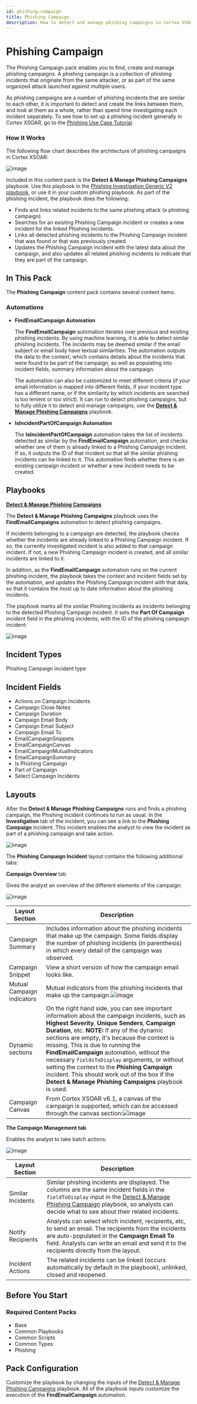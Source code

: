 ```yaml
---
id: phishing-campaign
title: Phishing Campaign
description: How to detect and manage phishing campaigns in Cortex XSOAR using the Phishing Campaign Content Pack.
---
```


# Phishing Campaign #

The Phishing Campaign pack enables you to find, create and manage phishing campaigns. A phishing campaign is a collection of phishing incidents that originate from the same attacker, or as part of the same organized attack launched against multiple users.

As phishing campaigns are a number of phishing incidents that are similar to each other, it is important to detect and create the links between them, and look at them as a whole, rather than spend time investigating each incident separately. To see how to set up a phishing incident generally in Cortex XSOAR, go to the [Phishing Use Case Tutorial](https://docs.paloaltonetworks.com/cortex/cortex-xsoar/6-2/cortex-xsoar-tutorials/tutorials/phishing-use-case.html).


### How It Works

 The following flow chart describes the architecture of phishing campaigns in Cortex XSOAR:

![image](https://user-images.githubusercontent.com/43602124/124762458-97eeb480-df3b-11eb-9479-2214037befea.png)

Included in this content pack is the **Detect & Manage Phishing Campaigns** playbook. Use this playbook in the [Phishing Investigation Generic V2 playbook](https://xsoar.pan.dev/docs/reference/playbooks/phishing-investigation---generic-v2), or use it in your custom phishing playbook. As part of the phishing incident, the playbook does the following: 
 - Finds and links related incidents to the same phishing attack (a phishing campaign).
 - Searches for an existing Phishing Campaign incident or creates a new incident for the linked Phishing incidents.
 - Links all detected phishing incidents to the Phishing Campaign incident that was found or that was previously created.
 - Updates the Phishing Campaign incident with the latest data about the campaign, and also updates all related phishing incidents to indicate that they are part of the campaign.



## In This Pack ##

The **Phishing Campaign** content pack contains several content items.

### Automations ###

- **FindEmailCampaign Automation**

  The **FindEmailCampaign** automation iterates over previous and existing phishing incidents. By using machine learning, it is able to detect similar phishing incidents. The incidents may be deemed similar if the email subject or email body have textual similarities. The automation outputs the data to the context, which contains details about the incidents that were found to be part of the campaign, as well as populating into incident fields, summary information about the campaign.

  The automation can also be customized to meet different criteria (if your email information is mapped into different fields, if your incident type has a different name, or if the similarity by which incidents are searched is too lenient or too strict). It can run to detect phishing campaigns, but to fully utilize it to detect and manage campaigns, use the [**Detect & Manage Phishing Campaigns**](https://xsoar.pan.dev/docs/reference/playbooks/detect--manage-phishing-campaigns) playbook. 
- **IsIncidentPartOfCampaign Automation**
 
  The **IsIncidentPartOfCampaign** automation takes the list of incidents detected as similar by the **FindEmailCampaign** automation, and checks whether one of them is already linked to a Phishing Campaign incident. If so, it outputs the ID of that incident so that all the similar phishing incidents can be linked to it. This automation finds whether there is an existing campaign incident or whether a new incident needs to be created.

## Playbooks ##

[**Detect & Manage Phishing Campaigns**](https://xsoar.pan.dev/docs/reference/playbooks/detect--manage-phishing-campaigns)

The **Detect & Manage Phishing Campaigns** playbook uses the **FindEmailCampaigns** automation to detect phishing campaigns. 

If incidents belonging to a campaign are detected, the playbook checks whether the incidents are already linked to a Phishing Campaign incident. If so, the currently investigated incident is also added to that campaign incident. If not, a new Phishing Campaign incident is created, and all similar incidents are linked to it.

In addition, as the **FindEmailCampaign** automation runs on the current phishing incident, the playbook takes the context and incident fields set by the automation, and updates the Phishing Campaign incident with that data, so that it contains the most up to date information about the phishing incidents.

The playbook marks all the similar Phishing incidents as incidents belonging to the detected Phishing Campaign incident. It sets the **Part Of Campaign** incident field in the phishing incidents, with the ID of the phishing campaign incident:

![image](https://user-images.githubusercontent.com/43602124/127866753-93e7ce42-2c11-474e-b492-0fb07dc751db.png)



## Incident Types ##

Phishing Campaign incident type

## Incident Fields

- Actions on Campaign Incidents
- Campaign Close Notes
- Campaign Duration
- Campaign Email Body
- Campaign Email Subject
- Campaign Email To
- EmailCampaignSnippets
- EmailCampaignCanvas
- EmailCampaignMutualIndicators
- EmailCampaignSummary
- Is Phishing Campaign
- Part of Campaign
- Select Campaign Incidents
 

## Layouts

After the **Detect & Manage Phishing Campaigns** runs and finds a phishing campaign, the Phishing incident continues to run as usual. In the **Investigation** tab of the incident, you can see a link to the **Phishing Campaign** incident. This incident enables the analyst to view the incident as part of a phishing campaign and take action.



![image](https://user-images.githubusercontent.com/43602124/123551826-0a150b80-d77c-11eb-91ed-3325016d6935.png)

The **Phishing Campaign Incident** layout contains the following additional tabs:

**Campaign Overview** tab

  Gives the analyst an overview of the different elements of the campaign:
  
  ![image](https://user-images.githubusercontent.com/53567272/128185701-12025b48-0a2b-4e38-b4eb-c7c96fe285f6.png)

    
  |Layout Section| Description |
  |--|--| 
  |Campaign Summary| Includes information about the phishing incidents that make up the campaign. Some fields display the number of phishing incidents (in parenthesis) in which every detail of the campaign was observed.|
  |  Campaign Snippet| View a short version of how the campaign email looks like. |
  | Mutual Campaign indicators| Mutual indicators from the phishing incidents that make up the campaign.![image](https://user-images.githubusercontent.com/53567272/126163317-4be821ce-4a86-46d0-8d69-dd377b01b350.png)|
  | Dynamic sections| On the right hand side, you can see important  information about the campaign incidents, such as **Highest Severity**, **Unique Senders**, **Campaign Duration**, etc. **NOTE:** If any of the dynamic sections are empty, it's because the context is missing. This is due to running the **FindEmailCampaign** automation, without the necessary `fieldsToDisplay` arguments, or without setting the context to the **Phishing Campaign** incident. This should work out of the box if the **Detect & Manage Phishing Campaigns** playbook is used.|
  | Campaign Canvas| From Cortex XSOAR v6.1, a canvas of the campaign is supported, which can be accessed through the canvas section:![image](https://user-images.githubusercontent.com/43602124/125288084-68b6b980-e326-11eb-99c0-19e1b7b6af8c.png)|

**The Campaign Management tab**

Enables the analyst to take batch actions:

![image](https://user-images.githubusercontent.com/43602124/127522742-811dceb8-5b8c-4a26-a01b-d2dff272dff4.png)
    
|Layout Section| Description |
|--|--|
|Similar Incidents| Similar phishing incidents are displayed.  The columns are the same incident fields in the `fieldToDisplay` input in the [Detect & Manage Phishing Campaign](https://xsoar.pan.dev/docs/reference/playbooks/detect--manage-phishing-campaigns) playbook, so analysts can decide what to see about their related incidents.|
|Notify Recipients| Analysts can select which incident, recipients, etc, to send an email.  The recipients from the incidents are auto-populated in the **Campaign Email To** field. Analysts can write an email and send it to the recipients directly from the layout.|
|Incident Actions| The related incidents can be linked (occurs automatically by default in the playbook), unlinked, closed and reopened.|

## Before You Start ##
### Required Content Packs
- Base
- Common Playbooks
- Common Scripts
- Common Types
- Phishing

## Pack Configuration

Customize the playbook by changing the inputs of the  [Detect & Manage Phishing Campaigns](https://xsoar.pan.dev/docs/reference/playbooks/detect--manage-phishing-campaigns) playbook. All of the playbook inputs customize the execution of the **FindEmailCampaign** automation.
